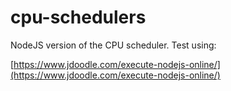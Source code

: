 # cpu-schedulers

NodeJS version of the CPU scheduler.  Test using:

[https://www.jdoodle.com/execute-nodejs-online/](https://www.jdoodle.com/execute-nodejs-online/)